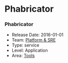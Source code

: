 # Phabricator
### Phabricator
* Release Date: 2016-01-01
* Team: [Platform & SRE](../teams/platform.md)
* Type: service
* Level: Application
* Area: [Tools](areas/tools.png)
